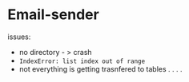 # Email-sender

issues:

* no directory - > crash
* `IndexError: list index out of range`
* not everything is getting trasnfered to tables . . . .
